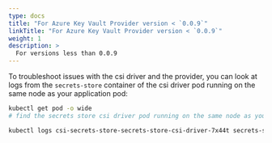 ```yaml
---
type: docs
title: "For Azure Key Vault Provider version < `0.0.9`"
linkTitle: "For Azure Key Vault Provider version < `0.0.9`"
weight: 1
description: >
  For versions less than 0.0.9
---
```


To troubleshoot issues with the csi driver and the provider, you can look at logs from the `secrets-store` container of the csi driver pod running on the same node as your application pod:

  ```bash
  kubectl get pod -o wide
  # find the secrets store csi driver pod running on the same node as your application pod

  kubectl logs csi-secrets-store-secrets-store-csi-driver-7x44t secrets-store
  ```